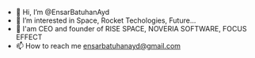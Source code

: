 - 👋 Hi, I’m @EnsarBatuhanAyd
- 👀 I’m interested in Space, Rocket Techologies, Future...
- 🌱 I'am CEO and founder of RISE SPACE, NOVERIA SOFTWARE, FOCUS EFFECT
- 📫 How to reach me ensarbatuhanayd@gmail.com

<!---
EnsarBatuhanAyd/EnsarBatuhanAyd is a ✨ special ✨ repository because its `README.md` (this file) appears on your GitHub profile.
You can click the Preview link to take a look at your changes.
--->
